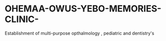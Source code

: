 # OHEMAA-OWUS-YEBO-MEMORIES-CLINIC-
Establishment of multi-purpose opthalmology , pediatric and dentistry's 
